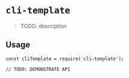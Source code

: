 # `cli-template`

> TODO: description

## Usage

```
const cliTemplate = require('cli-template');

// TODO: DEMONSTRATE API
```
